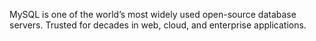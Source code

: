 MySQL is one of the world’s most widely used open-source database servers. Trusted for decades in web, cloud, and enterprise applications.
